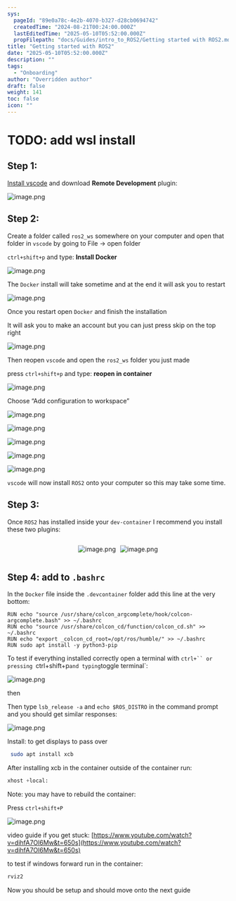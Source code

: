 ```yaml
---
sys:
  pageId: "89e0a78c-4e2b-4070-b327-d28cb0694742"
  createdTime: "2024-08-21T00:24:00.000Z"
  lastEditedTime: "2025-05-10T05:52:00.000Z"
  propFilepath: "docs/Guides/intro_to_ROS2/Getting started with ROS2.md"
title: "Getting started with ROS2"
date: "2025-05-10T05:52:00.000Z"
description: ""
tags:
  - "Onboarding"
author: "Overridden author"
draft: false
weight: 141
toc: false
icon: ""
---
```


# TODO: add wsl install

## Step 1:

[Install vscode](https://code.visualstudio.com/download) and download **Remote Development** plugin:

![image.png](https://prod-files-secure.s3.us-west-2.amazonaws.com/d518164a-d88e-44d1-a4ee-3adb3bd8bce0/efb52993-1881-4a40-b95e-6f020334f022/image.png?X-Amz-Algorithm=AWS4-HMAC-SHA256&X-Amz-Content-Sha256=UNSIGNED-PAYLOAD&X-Amz-Credential=ASIAZI2LB46673L3SL5Q%2F20250619%2Fus-west-2%2Fs3%2Faws4_request&X-Amz-Date=20250619T190701Z&X-Amz-Expires=3600&X-Amz-Security-Token=IQoJb3JpZ2luX2VjEMP%2F%2F%2F%2F%2F%2F%2F%2F%2F%2FwEaCXVzLXdlc3QtMiJGMEQCIDEVP2h69BeZCS3KKYIjIMV20iSHXyx6jUk5ahUIRVcTAiAuee6fyirxSoYbCVx4hvXdUMXDbYVh5J4mNFEPsU%2BLkiqIBAis%2F%2F%2F%2F%2F%2F%2F%2F%2F%2F8BEAAaDDYzNzQyMzE4MzgwNSIM3df%2FGIoVYKyHNf8FKtwDUAjhuE6nFJ3NXdiq9e5c3l6oGKbPLPE6OBxYPWP86hDVffEW1dbUKl1SydFZC7sQI5aT3gWmiRUmUV42gqqx9oxN1nvZr93MCvHgspCXI2jlNE9K9oF4d1ZHU4O8A5UneeWqEJaO4ExqvNZVKhZkNw%2FlppS7UITRxiRL%2FoSEnL%2BEbM%2FNlLsitJGI6VFEHv87jnKIj4PBz9MyLYMK0WJlWna2FVqC%2Fl1A1Yd%2FYgDyoO%2B1IaelxCVak%2Fi8%2FAj0iTylWrZibQcRzVK73wwvCPcC6upcyEkaHTQ4CVLYvXTRTj3kRVm9zVCeuQjgV1OBurwFGXpnfqYQO0IQ7NioqEAup2Hef%2FIEMjT6zfLxHg8A3sCvVoc3zlHhU4tIMoQyvnM9%2BKBTOKtbZ712ZTYrZWf4ef4eBs0PsOxAruZ7dHHLPkl2uxeHduPoZR9UcLP%2B8rOOCTpJACOt%2FpJDEzF2zkvjq4nFq3FWaSXmSZhT3aKK24OHSC%2BVKKLL%2F8rSYHR41BeJcjcfhD0go55gcpLRmJ4ZfACQ0gJm3Z8sDvDRfVnz7fzdiuni35w40XQ6BDRCcvjLeixp%2Fx3jHTYTGNKa7JaTaStSFVpq2SH4YcG1vMnkz0UtwSPo42Ku0mE%2BhBAw3bXRwgY6pgGbFPMOXD7h43liH%2Fz7kXpYYjMhi6xcHzv1t0gPjilSdL2Acjv%2B%2BRLogc%2BMo6%2FSsXqCZKXC%2FrvpCwwh%2Bnc5QfYdp6HZpJIlRcPJqkINo2T9I8OCdqbvIbtR9CTERz37LRk2STjQs1IILsnHQ99cQX4NqIJKThaDflQ%2FIsWs%2FMgtko0Nau8ScNExmqspWOTl9KdylpsbI0OiCdqqGnYtD52WNqdAry1e&X-Amz-Signature=1f197392ce2ca45ae21f9b08548830d607392d71659b650b275f84dc52980588&X-Amz-SignedHeaders=host&x-amz-checksum-mode=ENABLED&x-id=GetObject)

## Step 2:

Create a folder called `ros2_ws` somewhere on your computer and open that folder in `vscode` by going to File → open folder 

`ctrl+shift+p` and type: **Install Docker**

![image.png](https://prod-files-secure.s3.us-west-2.amazonaws.com/d518164a-d88e-44d1-a4ee-3adb3bd8bce0/2269dc0e-1cd5-47ff-bceb-c04ad9b2eab0/image.png?X-Amz-Algorithm=AWS4-HMAC-SHA256&X-Amz-Content-Sha256=UNSIGNED-PAYLOAD&X-Amz-Credential=ASIAZI2LB46673L3SL5Q%2F20250619%2Fus-west-2%2Fs3%2Faws4_request&X-Amz-Date=20250619T190701Z&X-Amz-Expires=3600&X-Amz-Security-Token=IQoJb3JpZ2luX2VjEMP%2F%2F%2F%2F%2F%2F%2F%2F%2F%2FwEaCXVzLXdlc3QtMiJGMEQCIDEVP2h69BeZCS3KKYIjIMV20iSHXyx6jUk5ahUIRVcTAiAuee6fyirxSoYbCVx4hvXdUMXDbYVh5J4mNFEPsU%2BLkiqIBAis%2F%2F%2F%2F%2F%2F%2F%2F%2F%2F8BEAAaDDYzNzQyMzE4MzgwNSIM3df%2FGIoVYKyHNf8FKtwDUAjhuE6nFJ3NXdiq9e5c3l6oGKbPLPE6OBxYPWP86hDVffEW1dbUKl1SydFZC7sQI5aT3gWmiRUmUV42gqqx9oxN1nvZr93MCvHgspCXI2jlNE9K9oF4d1ZHU4O8A5UneeWqEJaO4ExqvNZVKhZkNw%2FlppS7UITRxiRL%2FoSEnL%2BEbM%2FNlLsitJGI6VFEHv87jnKIj4PBz9MyLYMK0WJlWna2FVqC%2Fl1A1Yd%2FYgDyoO%2B1IaelxCVak%2Fi8%2FAj0iTylWrZibQcRzVK73wwvCPcC6upcyEkaHTQ4CVLYvXTRTj3kRVm9zVCeuQjgV1OBurwFGXpnfqYQO0IQ7NioqEAup2Hef%2FIEMjT6zfLxHg8A3sCvVoc3zlHhU4tIMoQyvnM9%2BKBTOKtbZ712ZTYrZWf4ef4eBs0PsOxAruZ7dHHLPkl2uxeHduPoZR9UcLP%2B8rOOCTpJACOt%2FpJDEzF2zkvjq4nFq3FWaSXmSZhT3aKK24OHSC%2BVKKLL%2F8rSYHR41BeJcjcfhD0go55gcpLRmJ4ZfACQ0gJm3Z8sDvDRfVnz7fzdiuni35w40XQ6BDRCcvjLeixp%2Fx3jHTYTGNKa7JaTaStSFVpq2SH4YcG1vMnkz0UtwSPo42Ku0mE%2BhBAw3bXRwgY6pgGbFPMOXD7h43liH%2Fz7kXpYYjMhi6xcHzv1t0gPjilSdL2Acjv%2B%2BRLogc%2BMo6%2FSsXqCZKXC%2FrvpCwwh%2Bnc5QfYdp6HZpJIlRcPJqkINo2T9I8OCdqbvIbtR9CTERz37LRk2STjQs1IILsnHQ99cQX4NqIJKThaDflQ%2FIsWs%2FMgtko0Nau8ScNExmqspWOTl9KdylpsbI0OiCdqqGnYtD52WNqdAry1e&X-Amz-Signature=6133cf47c384bb5983a41bebf390172a3ca9f1bc99842c911fc5e4d2eafb29e8&X-Amz-SignedHeaders=host&x-amz-checksum-mode=ENABLED&x-id=GetObject)

The `Docker` install will take sometime and at the end it will ask you to restart

![image.png](https://prod-files-secure.s3.us-west-2.amazonaws.com/d518164a-d88e-44d1-a4ee-3adb3bd8bce0/ed233f78-be33-4b1f-b89c-9c346c0e961e/image.png?X-Amz-Algorithm=AWS4-HMAC-SHA256&X-Amz-Content-Sha256=UNSIGNED-PAYLOAD&X-Amz-Credential=ASIAZI2LB46673L3SL5Q%2F20250619%2Fus-west-2%2Fs3%2Faws4_request&X-Amz-Date=20250619T190701Z&X-Amz-Expires=3600&X-Amz-Security-Token=IQoJb3JpZ2luX2VjEMP%2F%2F%2F%2F%2F%2F%2F%2F%2F%2FwEaCXVzLXdlc3QtMiJGMEQCIDEVP2h69BeZCS3KKYIjIMV20iSHXyx6jUk5ahUIRVcTAiAuee6fyirxSoYbCVx4hvXdUMXDbYVh5J4mNFEPsU%2BLkiqIBAis%2F%2F%2F%2F%2F%2F%2F%2F%2F%2F8BEAAaDDYzNzQyMzE4MzgwNSIM3df%2FGIoVYKyHNf8FKtwDUAjhuE6nFJ3NXdiq9e5c3l6oGKbPLPE6OBxYPWP86hDVffEW1dbUKl1SydFZC7sQI5aT3gWmiRUmUV42gqqx9oxN1nvZr93MCvHgspCXI2jlNE9K9oF4d1ZHU4O8A5UneeWqEJaO4ExqvNZVKhZkNw%2FlppS7UITRxiRL%2FoSEnL%2BEbM%2FNlLsitJGI6VFEHv87jnKIj4PBz9MyLYMK0WJlWna2FVqC%2Fl1A1Yd%2FYgDyoO%2B1IaelxCVak%2Fi8%2FAj0iTylWrZibQcRzVK73wwvCPcC6upcyEkaHTQ4CVLYvXTRTj3kRVm9zVCeuQjgV1OBurwFGXpnfqYQO0IQ7NioqEAup2Hef%2FIEMjT6zfLxHg8A3sCvVoc3zlHhU4tIMoQyvnM9%2BKBTOKtbZ712ZTYrZWf4ef4eBs0PsOxAruZ7dHHLPkl2uxeHduPoZR9UcLP%2B8rOOCTpJACOt%2FpJDEzF2zkvjq4nFq3FWaSXmSZhT3aKK24OHSC%2BVKKLL%2F8rSYHR41BeJcjcfhD0go55gcpLRmJ4ZfACQ0gJm3Z8sDvDRfVnz7fzdiuni35w40XQ6BDRCcvjLeixp%2Fx3jHTYTGNKa7JaTaStSFVpq2SH4YcG1vMnkz0UtwSPo42Ku0mE%2BhBAw3bXRwgY6pgGbFPMOXD7h43liH%2Fz7kXpYYjMhi6xcHzv1t0gPjilSdL2Acjv%2B%2BRLogc%2BMo6%2FSsXqCZKXC%2FrvpCwwh%2Bnc5QfYdp6HZpJIlRcPJqkINo2T9I8OCdqbvIbtR9CTERz37LRk2STjQs1IILsnHQ99cQX4NqIJKThaDflQ%2FIsWs%2FMgtko0Nau8ScNExmqspWOTl9KdylpsbI0OiCdqqGnYtD52WNqdAry1e&X-Amz-Signature=b5f01f953f861e58a964dd1ebbf8d6efeb94eefed3bcd7753197c37e98f6d568&X-Amz-SignedHeaders=host&x-amz-checksum-mode=ENABLED&x-id=GetObject)

Once you restart open `Docker` and finish the installation

It will ask you to make an account but you can just press skip on the top right

![image.png](https://prod-files-secure.s3.us-west-2.amazonaws.com/d518164a-d88e-44d1-a4ee-3adb3bd8bce0/21010ad9-1659-4fd9-9f59-9932a09b2a3d/image.png?X-Amz-Algorithm=AWS4-HMAC-SHA256&X-Amz-Content-Sha256=UNSIGNED-PAYLOAD&X-Amz-Credential=ASIAZI2LB46673L3SL5Q%2F20250619%2Fus-west-2%2Fs3%2Faws4_request&X-Amz-Date=20250619T190701Z&X-Amz-Expires=3600&X-Amz-Security-Token=IQoJb3JpZ2luX2VjEMP%2F%2F%2F%2F%2F%2F%2F%2F%2F%2FwEaCXVzLXdlc3QtMiJGMEQCIDEVP2h69BeZCS3KKYIjIMV20iSHXyx6jUk5ahUIRVcTAiAuee6fyirxSoYbCVx4hvXdUMXDbYVh5J4mNFEPsU%2BLkiqIBAis%2F%2F%2F%2F%2F%2F%2F%2F%2F%2F8BEAAaDDYzNzQyMzE4MzgwNSIM3df%2FGIoVYKyHNf8FKtwDUAjhuE6nFJ3NXdiq9e5c3l6oGKbPLPE6OBxYPWP86hDVffEW1dbUKl1SydFZC7sQI5aT3gWmiRUmUV42gqqx9oxN1nvZr93MCvHgspCXI2jlNE9K9oF4d1ZHU4O8A5UneeWqEJaO4ExqvNZVKhZkNw%2FlppS7UITRxiRL%2FoSEnL%2BEbM%2FNlLsitJGI6VFEHv87jnKIj4PBz9MyLYMK0WJlWna2FVqC%2Fl1A1Yd%2FYgDyoO%2B1IaelxCVak%2Fi8%2FAj0iTylWrZibQcRzVK73wwvCPcC6upcyEkaHTQ4CVLYvXTRTj3kRVm9zVCeuQjgV1OBurwFGXpnfqYQO0IQ7NioqEAup2Hef%2FIEMjT6zfLxHg8A3sCvVoc3zlHhU4tIMoQyvnM9%2BKBTOKtbZ712ZTYrZWf4ef4eBs0PsOxAruZ7dHHLPkl2uxeHduPoZR9UcLP%2B8rOOCTpJACOt%2FpJDEzF2zkvjq4nFq3FWaSXmSZhT3aKK24OHSC%2BVKKLL%2F8rSYHR41BeJcjcfhD0go55gcpLRmJ4ZfACQ0gJm3Z8sDvDRfVnz7fzdiuni35w40XQ6BDRCcvjLeixp%2Fx3jHTYTGNKa7JaTaStSFVpq2SH4YcG1vMnkz0UtwSPo42Ku0mE%2BhBAw3bXRwgY6pgGbFPMOXD7h43liH%2Fz7kXpYYjMhi6xcHzv1t0gPjilSdL2Acjv%2B%2BRLogc%2BMo6%2FSsXqCZKXC%2FrvpCwwh%2Bnc5QfYdp6HZpJIlRcPJqkINo2T9I8OCdqbvIbtR9CTERz37LRk2STjQs1IILsnHQ99cQX4NqIJKThaDflQ%2FIsWs%2FMgtko0Nau8ScNExmqspWOTl9KdylpsbI0OiCdqqGnYtD52WNqdAry1e&X-Amz-Signature=c14342633344477d804244bf9f43b2094aa8bc6d85360e4e338b46140fb49023&X-Amz-SignedHeaders=host&x-amz-checksum-mode=ENABLED&x-id=GetObject)

Then reopen `vscode` and open the `ros2_ws` folder you just made

press `ctrl+shift+p` and type: **reopen in container**

![image.png](https://prod-files-secure.s3.us-west-2.amazonaws.com/d518164a-d88e-44d1-a4ee-3adb3bd8bce0/4e93b8c2-41ad-488c-8095-c74205196118/image.png?X-Amz-Algorithm=AWS4-HMAC-SHA256&X-Amz-Content-Sha256=UNSIGNED-PAYLOAD&X-Amz-Credential=ASIAZI2LB46673L3SL5Q%2F20250619%2Fus-west-2%2Fs3%2Faws4_request&X-Amz-Date=20250619T190701Z&X-Amz-Expires=3600&X-Amz-Security-Token=IQoJb3JpZ2luX2VjEMP%2F%2F%2F%2F%2F%2F%2F%2F%2F%2FwEaCXVzLXdlc3QtMiJGMEQCIDEVP2h69BeZCS3KKYIjIMV20iSHXyx6jUk5ahUIRVcTAiAuee6fyirxSoYbCVx4hvXdUMXDbYVh5J4mNFEPsU%2BLkiqIBAis%2F%2F%2F%2F%2F%2F%2F%2F%2F%2F8BEAAaDDYzNzQyMzE4MzgwNSIM3df%2FGIoVYKyHNf8FKtwDUAjhuE6nFJ3NXdiq9e5c3l6oGKbPLPE6OBxYPWP86hDVffEW1dbUKl1SydFZC7sQI5aT3gWmiRUmUV42gqqx9oxN1nvZr93MCvHgspCXI2jlNE9K9oF4d1ZHU4O8A5UneeWqEJaO4ExqvNZVKhZkNw%2FlppS7UITRxiRL%2FoSEnL%2BEbM%2FNlLsitJGI6VFEHv87jnKIj4PBz9MyLYMK0WJlWna2FVqC%2Fl1A1Yd%2FYgDyoO%2B1IaelxCVak%2Fi8%2FAj0iTylWrZibQcRzVK73wwvCPcC6upcyEkaHTQ4CVLYvXTRTj3kRVm9zVCeuQjgV1OBurwFGXpnfqYQO0IQ7NioqEAup2Hef%2FIEMjT6zfLxHg8A3sCvVoc3zlHhU4tIMoQyvnM9%2BKBTOKtbZ712ZTYrZWf4ef4eBs0PsOxAruZ7dHHLPkl2uxeHduPoZR9UcLP%2B8rOOCTpJACOt%2FpJDEzF2zkvjq4nFq3FWaSXmSZhT3aKK24OHSC%2BVKKLL%2F8rSYHR41BeJcjcfhD0go55gcpLRmJ4ZfACQ0gJm3Z8sDvDRfVnz7fzdiuni35w40XQ6BDRCcvjLeixp%2Fx3jHTYTGNKa7JaTaStSFVpq2SH4YcG1vMnkz0UtwSPo42Ku0mE%2BhBAw3bXRwgY6pgGbFPMOXD7h43liH%2Fz7kXpYYjMhi6xcHzv1t0gPjilSdL2Acjv%2B%2BRLogc%2BMo6%2FSsXqCZKXC%2FrvpCwwh%2Bnc5QfYdp6HZpJIlRcPJqkINo2T9I8OCdqbvIbtR9CTERz37LRk2STjQs1IILsnHQ99cQX4NqIJKThaDflQ%2FIsWs%2FMgtko0Nau8ScNExmqspWOTl9KdylpsbI0OiCdqqGnYtD52WNqdAry1e&X-Amz-Signature=e4cd01eb32069bd79c371b565ccac06605f5ee2bff9b52512fc5cc6c319a56d5&X-Amz-SignedHeaders=host&x-amz-checksum-mode=ENABLED&x-id=GetObject)

Choose “Add configuration to workspace”

![image.png](https://prod-files-secure.s3.us-west-2.amazonaws.com/d518164a-d88e-44d1-a4ee-3adb3bd8bce0/9560b282-5060-4989-ba37-97e7b2c22476/image.png?X-Amz-Algorithm=AWS4-HMAC-SHA256&X-Amz-Content-Sha256=UNSIGNED-PAYLOAD&X-Amz-Credential=ASIAZI2LB46673L3SL5Q%2F20250619%2Fus-west-2%2Fs3%2Faws4_request&X-Amz-Date=20250619T190701Z&X-Amz-Expires=3600&X-Amz-Security-Token=IQoJb3JpZ2luX2VjEMP%2F%2F%2F%2F%2F%2F%2F%2F%2F%2FwEaCXVzLXdlc3QtMiJGMEQCIDEVP2h69BeZCS3KKYIjIMV20iSHXyx6jUk5ahUIRVcTAiAuee6fyirxSoYbCVx4hvXdUMXDbYVh5J4mNFEPsU%2BLkiqIBAis%2F%2F%2F%2F%2F%2F%2F%2F%2F%2F8BEAAaDDYzNzQyMzE4MzgwNSIM3df%2FGIoVYKyHNf8FKtwDUAjhuE6nFJ3NXdiq9e5c3l6oGKbPLPE6OBxYPWP86hDVffEW1dbUKl1SydFZC7sQI5aT3gWmiRUmUV42gqqx9oxN1nvZr93MCvHgspCXI2jlNE9K9oF4d1ZHU4O8A5UneeWqEJaO4ExqvNZVKhZkNw%2FlppS7UITRxiRL%2FoSEnL%2BEbM%2FNlLsitJGI6VFEHv87jnKIj4PBz9MyLYMK0WJlWna2FVqC%2Fl1A1Yd%2FYgDyoO%2B1IaelxCVak%2Fi8%2FAj0iTylWrZibQcRzVK73wwvCPcC6upcyEkaHTQ4CVLYvXTRTj3kRVm9zVCeuQjgV1OBurwFGXpnfqYQO0IQ7NioqEAup2Hef%2FIEMjT6zfLxHg8A3sCvVoc3zlHhU4tIMoQyvnM9%2BKBTOKtbZ712ZTYrZWf4ef4eBs0PsOxAruZ7dHHLPkl2uxeHduPoZR9UcLP%2B8rOOCTpJACOt%2FpJDEzF2zkvjq4nFq3FWaSXmSZhT3aKK24OHSC%2BVKKLL%2F8rSYHR41BeJcjcfhD0go55gcpLRmJ4ZfACQ0gJm3Z8sDvDRfVnz7fzdiuni35w40XQ6BDRCcvjLeixp%2Fx3jHTYTGNKa7JaTaStSFVpq2SH4YcG1vMnkz0UtwSPo42Ku0mE%2BhBAw3bXRwgY6pgGbFPMOXD7h43liH%2Fz7kXpYYjMhi6xcHzv1t0gPjilSdL2Acjv%2B%2BRLogc%2BMo6%2FSsXqCZKXC%2FrvpCwwh%2Bnc5QfYdp6HZpJIlRcPJqkINo2T9I8OCdqbvIbtR9CTERz37LRk2STjQs1IILsnHQ99cQX4NqIJKThaDflQ%2FIsWs%2FMgtko0Nau8ScNExmqspWOTl9KdylpsbI0OiCdqqGnYtD52WNqdAry1e&X-Amz-Signature=6ee568dc8fe7aad3eff36fafbc8ae20cdc9063eee067f3afac958d210563f1d7&X-Amz-SignedHeaders=host&x-amz-checksum-mode=ENABLED&x-id=GetObject)

![image.png](https://prod-files-secure.s3.us-west-2.amazonaws.com/d518164a-d88e-44d1-a4ee-3adb3bd8bce0/2ee63f81-886b-48e8-a553-dc6e5eac99e4/image.png?X-Amz-Algorithm=AWS4-HMAC-SHA256&X-Amz-Content-Sha256=UNSIGNED-PAYLOAD&X-Amz-Credential=ASIAZI2LB46673L3SL5Q%2F20250619%2Fus-west-2%2Fs3%2Faws4_request&X-Amz-Date=20250619T190701Z&X-Amz-Expires=3600&X-Amz-Security-Token=IQoJb3JpZ2luX2VjEMP%2F%2F%2F%2F%2F%2F%2F%2F%2F%2FwEaCXVzLXdlc3QtMiJGMEQCIDEVP2h69BeZCS3KKYIjIMV20iSHXyx6jUk5ahUIRVcTAiAuee6fyirxSoYbCVx4hvXdUMXDbYVh5J4mNFEPsU%2BLkiqIBAis%2F%2F%2F%2F%2F%2F%2F%2F%2F%2F8BEAAaDDYzNzQyMzE4MzgwNSIM3df%2FGIoVYKyHNf8FKtwDUAjhuE6nFJ3NXdiq9e5c3l6oGKbPLPE6OBxYPWP86hDVffEW1dbUKl1SydFZC7sQI5aT3gWmiRUmUV42gqqx9oxN1nvZr93MCvHgspCXI2jlNE9K9oF4d1ZHU4O8A5UneeWqEJaO4ExqvNZVKhZkNw%2FlppS7UITRxiRL%2FoSEnL%2BEbM%2FNlLsitJGI6VFEHv87jnKIj4PBz9MyLYMK0WJlWna2FVqC%2Fl1A1Yd%2FYgDyoO%2B1IaelxCVak%2Fi8%2FAj0iTylWrZibQcRzVK73wwvCPcC6upcyEkaHTQ4CVLYvXTRTj3kRVm9zVCeuQjgV1OBurwFGXpnfqYQO0IQ7NioqEAup2Hef%2FIEMjT6zfLxHg8A3sCvVoc3zlHhU4tIMoQyvnM9%2BKBTOKtbZ712ZTYrZWf4ef4eBs0PsOxAruZ7dHHLPkl2uxeHduPoZR9UcLP%2B8rOOCTpJACOt%2FpJDEzF2zkvjq4nFq3FWaSXmSZhT3aKK24OHSC%2BVKKLL%2F8rSYHR41BeJcjcfhD0go55gcpLRmJ4ZfACQ0gJm3Z8sDvDRfVnz7fzdiuni35w40XQ6BDRCcvjLeixp%2Fx3jHTYTGNKa7JaTaStSFVpq2SH4YcG1vMnkz0UtwSPo42Ku0mE%2BhBAw3bXRwgY6pgGbFPMOXD7h43liH%2Fz7kXpYYjMhi6xcHzv1t0gPjilSdL2Acjv%2B%2BRLogc%2BMo6%2FSsXqCZKXC%2FrvpCwwh%2Bnc5QfYdp6HZpJIlRcPJqkINo2T9I8OCdqbvIbtR9CTERz37LRk2STjQs1IILsnHQ99cQX4NqIJKThaDflQ%2FIsWs%2FMgtko0Nau8ScNExmqspWOTl9KdylpsbI0OiCdqqGnYtD52WNqdAry1e&X-Amz-Signature=686ce333a2c51eb35179f814aa5e73b2f5a3233f4d89d5b3260c7162a79d2675&X-Amz-SignedHeaders=host&x-amz-checksum-mode=ENABLED&x-id=GetObject)

![image.png](https://prod-files-secure.s3.us-west-2.amazonaws.com/d518164a-d88e-44d1-a4ee-3adb3bd8bce0/ae1580b2-b048-407e-aed9-b584224a7a04/image.png?X-Amz-Algorithm=AWS4-HMAC-SHA256&X-Amz-Content-Sha256=UNSIGNED-PAYLOAD&X-Amz-Credential=ASIAZI2LB46673L3SL5Q%2F20250619%2Fus-west-2%2Fs3%2Faws4_request&X-Amz-Date=20250619T190701Z&X-Amz-Expires=3600&X-Amz-Security-Token=IQoJb3JpZ2luX2VjEMP%2F%2F%2F%2F%2F%2F%2F%2F%2F%2FwEaCXVzLXdlc3QtMiJGMEQCIDEVP2h69BeZCS3KKYIjIMV20iSHXyx6jUk5ahUIRVcTAiAuee6fyirxSoYbCVx4hvXdUMXDbYVh5J4mNFEPsU%2BLkiqIBAis%2F%2F%2F%2F%2F%2F%2F%2F%2F%2F8BEAAaDDYzNzQyMzE4MzgwNSIM3df%2FGIoVYKyHNf8FKtwDUAjhuE6nFJ3NXdiq9e5c3l6oGKbPLPE6OBxYPWP86hDVffEW1dbUKl1SydFZC7sQI5aT3gWmiRUmUV42gqqx9oxN1nvZr93MCvHgspCXI2jlNE9K9oF4d1ZHU4O8A5UneeWqEJaO4ExqvNZVKhZkNw%2FlppS7UITRxiRL%2FoSEnL%2BEbM%2FNlLsitJGI6VFEHv87jnKIj4PBz9MyLYMK0WJlWna2FVqC%2Fl1A1Yd%2FYgDyoO%2B1IaelxCVak%2Fi8%2FAj0iTylWrZibQcRzVK73wwvCPcC6upcyEkaHTQ4CVLYvXTRTj3kRVm9zVCeuQjgV1OBurwFGXpnfqYQO0IQ7NioqEAup2Hef%2FIEMjT6zfLxHg8A3sCvVoc3zlHhU4tIMoQyvnM9%2BKBTOKtbZ712ZTYrZWf4ef4eBs0PsOxAruZ7dHHLPkl2uxeHduPoZR9UcLP%2B8rOOCTpJACOt%2FpJDEzF2zkvjq4nFq3FWaSXmSZhT3aKK24OHSC%2BVKKLL%2F8rSYHR41BeJcjcfhD0go55gcpLRmJ4ZfACQ0gJm3Z8sDvDRfVnz7fzdiuni35w40XQ6BDRCcvjLeixp%2Fx3jHTYTGNKa7JaTaStSFVpq2SH4YcG1vMnkz0UtwSPo42Ku0mE%2BhBAw3bXRwgY6pgGbFPMOXD7h43liH%2Fz7kXpYYjMhi6xcHzv1t0gPjilSdL2Acjv%2B%2BRLogc%2BMo6%2FSsXqCZKXC%2FrvpCwwh%2Bnc5QfYdp6HZpJIlRcPJqkINo2T9I8OCdqbvIbtR9CTERz37LRk2STjQs1IILsnHQ99cQX4NqIJKThaDflQ%2FIsWs%2FMgtko0Nau8ScNExmqspWOTl9KdylpsbI0OiCdqqGnYtD52WNqdAry1e&X-Amz-Signature=1d6c0b7e1df8b288b5f4baa8809d4cf70e965cdcf27b26a2782d0a5f7a50cf0b&X-Amz-SignedHeaders=host&x-amz-checksum-mode=ENABLED&x-id=GetObject)

![image.png](https://prod-files-secure.s3.us-west-2.amazonaws.com/d518164a-d88e-44d1-a4ee-3adb3bd8bce0/53255b28-f75e-430f-b9e3-c0ac8577e42b/image.png?X-Amz-Algorithm=AWS4-HMAC-SHA256&X-Amz-Content-Sha256=UNSIGNED-PAYLOAD&X-Amz-Credential=ASIAZI2LB46673L3SL5Q%2F20250619%2Fus-west-2%2Fs3%2Faws4_request&X-Amz-Date=20250619T190701Z&X-Amz-Expires=3600&X-Amz-Security-Token=IQoJb3JpZ2luX2VjEMP%2F%2F%2F%2F%2F%2F%2F%2F%2F%2FwEaCXVzLXdlc3QtMiJGMEQCIDEVP2h69BeZCS3KKYIjIMV20iSHXyx6jUk5ahUIRVcTAiAuee6fyirxSoYbCVx4hvXdUMXDbYVh5J4mNFEPsU%2BLkiqIBAis%2F%2F%2F%2F%2F%2F%2F%2F%2F%2F8BEAAaDDYzNzQyMzE4MzgwNSIM3df%2FGIoVYKyHNf8FKtwDUAjhuE6nFJ3NXdiq9e5c3l6oGKbPLPE6OBxYPWP86hDVffEW1dbUKl1SydFZC7sQI5aT3gWmiRUmUV42gqqx9oxN1nvZr93MCvHgspCXI2jlNE9K9oF4d1ZHU4O8A5UneeWqEJaO4ExqvNZVKhZkNw%2FlppS7UITRxiRL%2FoSEnL%2BEbM%2FNlLsitJGI6VFEHv87jnKIj4PBz9MyLYMK0WJlWna2FVqC%2Fl1A1Yd%2FYgDyoO%2B1IaelxCVak%2Fi8%2FAj0iTylWrZibQcRzVK73wwvCPcC6upcyEkaHTQ4CVLYvXTRTj3kRVm9zVCeuQjgV1OBurwFGXpnfqYQO0IQ7NioqEAup2Hef%2FIEMjT6zfLxHg8A3sCvVoc3zlHhU4tIMoQyvnM9%2BKBTOKtbZ712ZTYrZWf4ef4eBs0PsOxAruZ7dHHLPkl2uxeHduPoZR9UcLP%2B8rOOCTpJACOt%2FpJDEzF2zkvjq4nFq3FWaSXmSZhT3aKK24OHSC%2BVKKLL%2F8rSYHR41BeJcjcfhD0go55gcpLRmJ4ZfACQ0gJm3Z8sDvDRfVnz7fzdiuni35w40XQ6BDRCcvjLeixp%2Fx3jHTYTGNKa7JaTaStSFVpq2SH4YcG1vMnkz0UtwSPo42Ku0mE%2BhBAw3bXRwgY6pgGbFPMOXD7h43liH%2Fz7kXpYYjMhi6xcHzv1t0gPjilSdL2Acjv%2B%2BRLogc%2BMo6%2FSsXqCZKXC%2FrvpCwwh%2Bnc5QfYdp6HZpJIlRcPJqkINo2T9I8OCdqbvIbtR9CTERz37LRk2STjQs1IILsnHQ99cQX4NqIJKThaDflQ%2FIsWs%2FMgtko0Nau8ScNExmqspWOTl9KdylpsbI0OiCdqqGnYtD52WNqdAry1e&X-Amz-Signature=d0b7daee4cf8afb2ccfbe32353f3342277d744d641ae403bdd64c8868ba04ad0&X-Amz-SignedHeaders=host&x-amz-checksum-mode=ENABLED&x-id=GetObject)

![image.png](https://prod-files-secure.s3.us-west-2.amazonaws.com/d518164a-d88e-44d1-a4ee-3adb3bd8bce0/7c562767-5af9-4ffb-97d1-327bcdf4ee00/image.png?X-Amz-Algorithm=AWS4-HMAC-SHA256&X-Amz-Content-Sha256=UNSIGNED-PAYLOAD&X-Amz-Credential=ASIAZI2LB46673L3SL5Q%2F20250619%2Fus-west-2%2Fs3%2Faws4_request&X-Amz-Date=20250619T190701Z&X-Amz-Expires=3600&X-Amz-Security-Token=IQoJb3JpZ2luX2VjEMP%2F%2F%2F%2F%2F%2F%2F%2F%2F%2FwEaCXVzLXdlc3QtMiJGMEQCIDEVP2h69BeZCS3KKYIjIMV20iSHXyx6jUk5ahUIRVcTAiAuee6fyirxSoYbCVx4hvXdUMXDbYVh5J4mNFEPsU%2BLkiqIBAis%2F%2F%2F%2F%2F%2F%2F%2F%2F%2F8BEAAaDDYzNzQyMzE4MzgwNSIM3df%2FGIoVYKyHNf8FKtwDUAjhuE6nFJ3NXdiq9e5c3l6oGKbPLPE6OBxYPWP86hDVffEW1dbUKl1SydFZC7sQI5aT3gWmiRUmUV42gqqx9oxN1nvZr93MCvHgspCXI2jlNE9K9oF4d1ZHU4O8A5UneeWqEJaO4ExqvNZVKhZkNw%2FlppS7UITRxiRL%2FoSEnL%2BEbM%2FNlLsitJGI6VFEHv87jnKIj4PBz9MyLYMK0WJlWna2FVqC%2Fl1A1Yd%2FYgDyoO%2B1IaelxCVak%2Fi8%2FAj0iTylWrZibQcRzVK73wwvCPcC6upcyEkaHTQ4CVLYvXTRTj3kRVm9zVCeuQjgV1OBurwFGXpnfqYQO0IQ7NioqEAup2Hef%2FIEMjT6zfLxHg8A3sCvVoc3zlHhU4tIMoQyvnM9%2BKBTOKtbZ712ZTYrZWf4ef4eBs0PsOxAruZ7dHHLPkl2uxeHduPoZR9UcLP%2B8rOOCTpJACOt%2FpJDEzF2zkvjq4nFq3FWaSXmSZhT3aKK24OHSC%2BVKKLL%2F8rSYHR41BeJcjcfhD0go55gcpLRmJ4ZfACQ0gJm3Z8sDvDRfVnz7fzdiuni35w40XQ6BDRCcvjLeixp%2Fx3jHTYTGNKa7JaTaStSFVpq2SH4YcG1vMnkz0UtwSPo42Ku0mE%2BhBAw3bXRwgY6pgGbFPMOXD7h43liH%2Fz7kXpYYjMhi6xcHzv1t0gPjilSdL2Acjv%2B%2BRLogc%2BMo6%2FSsXqCZKXC%2FrvpCwwh%2Bnc5QfYdp6HZpJIlRcPJqkINo2T9I8OCdqbvIbtR9CTERz37LRk2STjQs1IILsnHQ99cQX4NqIJKThaDflQ%2FIsWs%2FMgtko0Nau8ScNExmqspWOTl9KdylpsbI0OiCdqqGnYtD52WNqdAry1e&X-Amz-Signature=c6716fbd5e3b32023aa00774babd2b58bf518cf0a2dd6f401c6e6e19ae56e99e&X-Amz-SignedHeaders=host&x-amz-checksum-mode=ENABLED&x-id=GetObject)

`vscode` will now install `ROS2` onto your computer so this may take some time.

## Step 3:

Once `ROS2` has installed inside your `dev-container` I recommend you install these two plugins:

<div style="display: flex;flex-direction: row; column-gap:10px; max-width: 630px;justify-content: center;">
<div>

![image.png](https://prod-files-secure.s3.us-west-2.amazonaws.com/d518164a-d88e-44d1-a4ee-3adb3bd8bce0/3fc3d550-5a54-4ba1-ba6b-faa01cdb7369/image.png?X-Amz-Algorithm=AWS4-HMAC-SHA256&X-Amz-Content-Sha256=UNSIGNED-PAYLOAD&X-Amz-Credential=ASIAZI2LB466YWSJX4EM%2F20250619%2Fus-west-2%2Fs3%2Faws4_request&X-Amz-Date=20250619T190703Z&X-Amz-Expires=3600&X-Amz-Security-Token=IQoJb3JpZ2luX2VjEMP%2F%2F%2F%2F%2F%2F%2F%2F%2F%2FwEaCXVzLXdlc3QtMiJHMEUCIQD4Bkp%2F7rF5Rw5yFujvro5fgRtrnmkx3biFGA5YD6jTfQIgdNh%2B3I84vg2PpDFKIuKPQYCXfc3I6pcCAy2HE6JOe2sqiAQIrP%2F%2F%2F%2F%2F%2F%2F%2F%2F%2FARAAGgw2Mzc0MjMxODM4MDUiDHAhWvXrXfAYxLGc8ircA%2Fu8BFGtg8MHlgmGmu%2B82azNrD%2FDGODh3ShtfQnEELnMtWO3r0Imgh%2BA1PParLl%2BQIpTqABlrZhYUxOW1j2g9yA6e96FymNayXjJVK7nUvZyAFOSbiD0CLINGNzzTGHRcLIzbizwRcykC%2FiAHcDkeA4Aa3KgX%2BH0RMH6sZrdmjyKR5p1kBSgdamze3vYek%2BjAzc1rQLTbKXQqcrtXsHGgRQZh4zOmVCNybUXvtI%2F%2BOiaNzbhqZgfSFpHv90eGuXqsLXGnCa8lNP%2FpJXW1Cr%2BFvKlm4MbplIxoYaaeKGGCot2In0frJeHDnWmvKJNbEae9kQKknW8AS2qugSRMCM3I1HFPlWb%2BEc5lKf9bD76EspXp%2FjaeQOXrzNidNr9XYnWaytIOqilQ3ZNr%2FDaKnOPBxLU3rY57Gj59QI24uPTilyDGRV%2FJUtsjs8JmSAHZRV5PaNYl%2BAfUi9rep5ntuHfQvtjikry05uFEM8L9xCi2XmL%2Bos3mLjLvStAYSdl%2F%2Be4LPfOoHayIg7ALyExsf%2B38eifqey2jaHEdOcTPfxPV2tNVx97q4yMlWnBgfvBFkcsUv7e3xvkVkP1ibvCY2IU4ojYMpvdGccvB1WBrjsyCdxYHeE%2FugkbBSu5Wv%2F%2BMLi20cIGOqUBkRsOKYl6pOWGwjaxcfR8PNGWUTaoqipa62kIBpIjgD4GS1tk1P6PxzxiGus%2F2Lhydmncte5L7bIjJx%2FCPmv6MuRQtD8fLDJNKADVUEiIFY5bm%2Ffau6qcl2LObqsmpWYQZdyW6Zmny7cUbSDdE%2FfL9HqS%2FwrGckTt7duUK9mexUj%2BSPuzWWF9VAdVVji%2FwL42LjSPgk3WTxY0ixPmJiKO7eiTixOv&X-Amz-Signature=96c1625ea62e5f3cdb5388b7c1abd57dd27209513682eaa4c04dc9ca1f31bc3a&X-Amz-SignedHeaders=host&x-amz-checksum-mode=ENABLED&x-id=GetObject)

</div>
<div>

![image.png](https://prod-files-secure.s3.us-west-2.amazonaws.com/d518164a-d88e-44d1-a4ee-3adb3bd8bce0/d994cc66-13c2-4093-a5a3-f84cf4601a82/image.png?X-Amz-Algorithm=AWS4-HMAC-SHA256&X-Amz-Content-Sha256=UNSIGNED-PAYLOAD&X-Amz-Credential=ASIAZI2LB466ZIUM6S7A%2F20250619%2Fus-west-2%2Fs3%2Faws4_request&X-Amz-Date=20250619T190704Z&X-Amz-Expires=3600&X-Amz-Security-Token=IQoJb3JpZ2luX2VjEMP%2F%2F%2F%2F%2F%2F%2F%2F%2F%2FwEaCXVzLXdlc3QtMiJGMEQCIFeKhtst3HQIzUK%2BtckAVp2No%2FduJDlxDCvUkz736RyfAiAvhcrm4hfXMrkkyJu%2BeZu0c42XeEUoBpCNTTmJbmpthCqIBAis%2F%2F%2F%2F%2F%2F%2F%2F%2F%2F8BEAAaDDYzNzQyMzE4MzgwNSIMbk9e0zU692hRZEC2KtwD0daIQboAHwXDEhbUs8WfneyW5dWoLu4Rc%2Ba4REoPxY%2FLoma8NsXsyjV%2FhqKA8ElKsf%2FCjgXsAwKa7jyaBGUaSoFGTluiROsiJLLo%2BKNrQvAQWrZoerQHehv0RcA3Lks0V%2FWJnpJ5X4k3lo4QVHjIO%2Bp16S5BRmpk%2BzLuH7ljrny%2BRoSgQzIHWQZucm2AaQbWFVTtYEia4VxdqcFgh9Sha19LhNiIFM0ayDEplk5Srnhphwcovwxeid2BTI2ckdC0qgRSXW%2FFWCP2SxR9R3%2F6nF9UoWH3m46Q9ZIW%2Bk4cUdD2RZTfrJPats6JQu1APD58jsn2JGM49G2qXMXrQ7QUxC06C4N1yF5JlbHT3uW4yCFzpZn0nzgRbn%2FJJ2sVXYof%2BHlvRgAkx4xS%2Bbn22F7zoGC3q03IFeleJ79BI8PCIvSrEVgzX2O7jKh3am0B%2FQ4nsjFIdKPufDds%2BywHeJGVGS05kZ8HCm2dT3woZZMms7R8PIzb1usZznQTQtzqxOC0nyXdEKMFIy8PI7vW109gjB%2FYSHS%2BGVG%2BdlBfCzB6I5gC6iNbXXjfITPbNpQO%2FpFGAejjsZIxaE%2F3gTv7R%2BCl%2BVT6bFJ2oGjqlHJbYat4RVpLqS%2FEQoslQ8yTP38wk7bRwgY6pgFk7Ao4k%2BUkcmVmj6Fvl%2FFsR5HMLE%2FMak4c%2BHp6ryCd89o4v%2BLSeK0uV9n%2F52Jv2SA%2Fc1X1MP0iYTdIkrN7I3B2qfNYl17tvxxi7smMsw9dmxAIvQCkym4%2BEIK2B3XSHTZOat%2Fzi7Iv5vQT05Fd4nWGkygFRysTxE7ZZsYEEa26EjHEO%2FPJ5TFmqigunNqZJRYPWKRUWAMTUMZUK69sVWWi6jVdT55%2B&X-Amz-Signature=71381aae666366619bb1aaaefa706cc7322a8ccc3587fb876da31ebd496561ab&X-Amz-SignedHeaders=host&x-amz-checksum-mode=ENABLED&x-id=GetObject)

</div>
</div>

## Step 4: add to `.bashrc`

In the `Docker` file inside the `.devcontainer` folder add this line at the very bottom: 

```docker
RUN echo "source /usr/share/colcon_argcomplete/hook/colcon-argcomplete.bash" >> ~/.bashrc
RUN echo "source /usr/share/colcon_cd/function/colcon_cd.sh" >> ~/.bashrc
RUN echo "export _colcon_cd_root=/opt/ros/humble/" >> ~/.bashrc
RUN sudo apt install -y python3-pip 
```

To test if everything installed correctly open a terminal with `ctrl+`` or pressing `ctrl+shift+p` and typing `toggle terminal`:

![image.png](https://prod-files-secure.s3.us-west-2.amazonaws.com/d518164a-d88e-44d1-a4ee-3adb3bd8bce0/6a4943d8-b04e-4c02-9a58-775f3384d1a5/image.png?X-Amz-Algorithm=AWS4-HMAC-SHA256&X-Amz-Content-Sha256=UNSIGNED-PAYLOAD&X-Amz-Credential=ASIAZI2LB46673L3SL5Q%2F20250619%2Fus-west-2%2Fs3%2Faws4_request&X-Amz-Date=20250619T190701Z&X-Amz-Expires=3600&X-Amz-Security-Token=IQoJb3JpZ2luX2VjEMP%2F%2F%2F%2F%2F%2F%2F%2F%2F%2FwEaCXVzLXdlc3QtMiJGMEQCIDEVP2h69BeZCS3KKYIjIMV20iSHXyx6jUk5ahUIRVcTAiAuee6fyirxSoYbCVx4hvXdUMXDbYVh5J4mNFEPsU%2BLkiqIBAis%2F%2F%2F%2F%2F%2F%2F%2F%2F%2F8BEAAaDDYzNzQyMzE4MzgwNSIM3df%2FGIoVYKyHNf8FKtwDUAjhuE6nFJ3NXdiq9e5c3l6oGKbPLPE6OBxYPWP86hDVffEW1dbUKl1SydFZC7sQI5aT3gWmiRUmUV42gqqx9oxN1nvZr93MCvHgspCXI2jlNE9K9oF4d1ZHU4O8A5UneeWqEJaO4ExqvNZVKhZkNw%2FlppS7UITRxiRL%2FoSEnL%2BEbM%2FNlLsitJGI6VFEHv87jnKIj4PBz9MyLYMK0WJlWna2FVqC%2Fl1A1Yd%2FYgDyoO%2B1IaelxCVak%2Fi8%2FAj0iTylWrZibQcRzVK73wwvCPcC6upcyEkaHTQ4CVLYvXTRTj3kRVm9zVCeuQjgV1OBurwFGXpnfqYQO0IQ7NioqEAup2Hef%2FIEMjT6zfLxHg8A3sCvVoc3zlHhU4tIMoQyvnM9%2BKBTOKtbZ712ZTYrZWf4ef4eBs0PsOxAruZ7dHHLPkl2uxeHduPoZR9UcLP%2B8rOOCTpJACOt%2FpJDEzF2zkvjq4nFq3FWaSXmSZhT3aKK24OHSC%2BVKKLL%2F8rSYHR41BeJcjcfhD0go55gcpLRmJ4ZfACQ0gJm3Z8sDvDRfVnz7fzdiuni35w40XQ6BDRCcvjLeixp%2Fx3jHTYTGNKa7JaTaStSFVpq2SH4YcG1vMnkz0UtwSPo42Ku0mE%2BhBAw3bXRwgY6pgGbFPMOXD7h43liH%2Fz7kXpYYjMhi6xcHzv1t0gPjilSdL2Acjv%2B%2BRLogc%2BMo6%2FSsXqCZKXC%2FrvpCwwh%2Bnc5QfYdp6HZpJIlRcPJqkINo2T9I8OCdqbvIbtR9CTERz37LRk2STjQs1IILsnHQ99cQX4NqIJKThaDflQ%2FIsWs%2FMgtko0Nau8ScNExmqspWOTl9KdylpsbI0OiCdqqGnYtD52WNqdAry1e&X-Amz-Signature=02fc05f654e6e4e5d978b094d959e7913c29d43922ca078e895e4dad86e2cd61&X-Amz-SignedHeaders=host&x-amz-checksum-mode=ENABLED&x-id=GetObject)

then 

Then type `lsb_release -a` and `echo $ROS_DISTRO` in the command prompt and you should get similar responses:

![image.png](https://prod-files-secure.s3.us-west-2.amazonaws.com/d518164a-d88e-44d1-a4ee-3adb3bd8bce0/3e635dec-a805-4e85-8b9e-d000e5b71a4e/image.png?X-Amz-Algorithm=AWS4-HMAC-SHA256&X-Amz-Content-Sha256=UNSIGNED-PAYLOAD&X-Amz-Credential=ASIAZI2LB46673L3SL5Q%2F20250619%2Fus-west-2%2Fs3%2Faws4_request&X-Amz-Date=20250619T190701Z&X-Amz-Expires=3600&X-Amz-Security-Token=IQoJb3JpZ2luX2VjEMP%2F%2F%2F%2F%2F%2F%2F%2F%2F%2FwEaCXVzLXdlc3QtMiJGMEQCIDEVP2h69BeZCS3KKYIjIMV20iSHXyx6jUk5ahUIRVcTAiAuee6fyirxSoYbCVx4hvXdUMXDbYVh5J4mNFEPsU%2BLkiqIBAis%2F%2F%2F%2F%2F%2F%2F%2F%2F%2F8BEAAaDDYzNzQyMzE4MzgwNSIM3df%2FGIoVYKyHNf8FKtwDUAjhuE6nFJ3NXdiq9e5c3l6oGKbPLPE6OBxYPWP86hDVffEW1dbUKl1SydFZC7sQI5aT3gWmiRUmUV42gqqx9oxN1nvZr93MCvHgspCXI2jlNE9K9oF4d1ZHU4O8A5UneeWqEJaO4ExqvNZVKhZkNw%2FlppS7UITRxiRL%2FoSEnL%2BEbM%2FNlLsitJGI6VFEHv87jnKIj4PBz9MyLYMK0WJlWna2FVqC%2Fl1A1Yd%2FYgDyoO%2B1IaelxCVak%2Fi8%2FAj0iTylWrZibQcRzVK73wwvCPcC6upcyEkaHTQ4CVLYvXTRTj3kRVm9zVCeuQjgV1OBurwFGXpnfqYQO0IQ7NioqEAup2Hef%2FIEMjT6zfLxHg8A3sCvVoc3zlHhU4tIMoQyvnM9%2BKBTOKtbZ712ZTYrZWf4ef4eBs0PsOxAruZ7dHHLPkl2uxeHduPoZR9UcLP%2B8rOOCTpJACOt%2FpJDEzF2zkvjq4nFq3FWaSXmSZhT3aKK24OHSC%2BVKKLL%2F8rSYHR41BeJcjcfhD0go55gcpLRmJ4ZfACQ0gJm3Z8sDvDRfVnz7fzdiuni35w40XQ6BDRCcvjLeixp%2Fx3jHTYTGNKa7JaTaStSFVpq2SH4YcG1vMnkz0UtwSPo42Ku0mE%2BhBAw3bXRwgY6pgGbFPMOXD7h43liH%2Fz7kXpYYjMhi6xcHzv1t0gPjilSdL2Acjv%2B%2BRLogc%2BMo6%2FSsXqCZKXC%2FrvpCwwh%2Bnc5QfYdp6HZpJIlRcPJqkINo2T9I8OCdqbvIbtR9CTERz37LRk2STjQs1IILsnHQ99cQX4NqIJKThaDflQ%2FIsWs%2FMgtko0Nau8ScNExmqspWOTl9KdylpsbI0OiCdqqGnYtD52WNqdAry1e&X-Amz-Signature=690dfdca37666ffd655192ab2b528d9f700484d49907fbbcc91668be9711ba6e&X-Amz-SignedHeaders=host&x-amz-checksum-mode=ENABLED&x-id=GetObject)

Install:  to get displays to pass over

```bash
 sudo apt install xcb
```

After installing xcb in the container outside of the container run:

```python
xhost +local:
```

Note: you may have to rebuild the container:

Press `ctrl+shift+P`

![image.png](https://prod-files-secure.s3.us-west-2.amazonaws.com/d518164a-d88e-44d1-a4ee-3adb3bd8bce0/6c2be660-2618-4c38-9c26-53554f7a0b7b/image.png?X-Amz-Algorithm=AWS4-HMAC-SHA256&X-Amz-Content-Sha256=UNSIGNED-PAYLOAD&X-Amz-Credential=ASIAZI2LB46673L3SL5Q%2F20250619%2Fus-west-2%2Fs3%2Faws4_request&X-Amz-Date=20250619T190701Z&X-Amz-Expires=3600&X-Amz-Security-Token=IQoJb3JpZ2luX2VjEMP%2F%2F%2F%2F%2F%2F%2F%2F%2F%2FwEaCXVzLXdlc3QtMiJGMEQCIDEVP2h69BeZCS3KKYIjIMV20iSHXyx6jUk5ahUIRVcTAiAuee6fyirxSoYbCVx4hvXdUMXDbYVh5J4mNFEPsU%2BLkiqIBAis%2F%2F%2F%2F%2F%2F%2F%2F%2F%2F8BEAAaDDYzNzQyMzE4MzgwNSIM3df%2FGIoVYKyHNf8FKtwDUAjhuE6nFJ3NXdiq9e5c3l6oGKbPLPE6OBxYPWP86hDVffEW1dbUKl1SydFZC7sQI5aT3gWmiRUmUV42gqqx9oxN1nvZr93MCvHgspCXI2jlNE9K9oF4d1ZHU4O8A5UneeWqEJaO4ExqvNZVKhZkNw%2FlppS7UITRxiRL%2FoSEnL%2BEbM%2FNlLsitJGI6VFEHv87jnKIj4PBz9MyLYMK0WJlWna2FVqC%2Fl1A1Yd%2FYgDyoO%2B1IaelxCVak%2Fi8%2FAj0iTylWrZibQcRzVK73wwvCPcC6upcyEkaHTQ4CVLYvXTRTj3kRVm9zVCeuQjgV1OBurwFGXpnfqYQO0IQ7NioqEAup2Hef%2FIEMjT6zfLxHg8A3sCvVoc3zlHhU4tIMoQyvnM9%2BKBTOKtbZ712ZTYrZWf4ef4eBs0PsOxAruZ7dHHLPkl2uxeHduPoZR9UcLP%2B8rOOCTpJACOt%2FpJDEzF2zkvjq4nFq3FWaSXmSZhT3aKK24OHSC%2BVKKLL%2F8rSYHR41BeJcjcfhD0go55gcpLRmJ4ZfACQ0gJm3Z8sDvDRfVnz7fzdiuni35w40XQ6BDRCcvjLeixp%2Fx3jHTYTGNKa7JaTaStSFVpq2SH4YcG1vMnkz0UtwSPo42Ku0mE%2BhBAw3bXRwgY6pgGbFPMOXD7h43liH%2Fz7kXpYYjMhi6xcHzv1t0gPjilSdL2Acjv%2B%2BRLogc%2BMo6%2FSsXqCZKXC%2FrvpCwwh%2Bnc5QfYdp6HZpJIlRcPJqkINo2T9I8OCdqbvIbtR9CTERz37LRk2STjQs1IILsnHQ99cQX4NqIJKThaDflQ%2FIsWs%2FMgtko0Nau8ScNExmqspWOTl9KdylpsbI0OiCdqqGnYtD52WNqdAry1e&X-Amz-Signature=a175915712d1ef3ad6485008e14714239275e70e413bd364a9c70323ba766e5f&X-Amz-SignedHeaders=host&x-amz-checksum-mode=ENABLED&x-id=GetObject)

video guide if you get stuck: [https://www.youtube.com/watch?v=dihfA7Ol6Mw&t=650s](https://www.youtube.com/watch?v=dihfA7Ol6Mw&t=650s)

to test if windows forward run in the container:

```bash
rviz2
```

Now you should be setup and should move onto the next guide 

